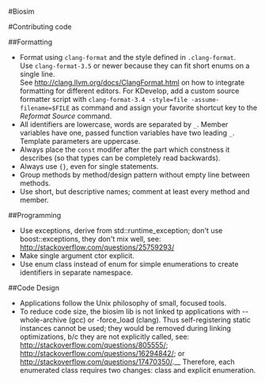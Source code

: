#Biosim

#Contributing code

##Formatting

* Format using `clang-format` and the style defined in `.clang-format`.  
  Use `clang-format-3.5` or newer because they can fit short enums on a single line.  
  See http://clang.llvm.org/docs/ClangFormat.html on how to integrate formatting for different editors.
  For KDevelop, add a custom source formatter script with `clang-format-3.4 -style=file -assume-filename=$FILE` as
  command and assign your favorite shortcut key to the _Reformat Source_ command.
* All identifiers are lowercase, words are separated by `_`. Member variables have one, passed function variables
  have two leading `_`. Template parameters are uppercase.
* Always place the `const` modifer after the part which constness it describes (so that types can be completely read
  backwards).
* Always use `{}`, even for single statements.
* Group methods by method/design pattern without empty line between methods.
* Use short, but descriptive names; comment at least every method and member.

##Programming

* Use exceptions, derive from std::runtime_exception; don't use boost::exceptions, they don't mix well, 
  see: http://stackoverflow.com/questions/25759293/
* Make single argument ctor explicit.
* Use enum class instead of enum for simple enumerations to create identifiers in separate namespace.

##Code Design

* Applications follow the Unix philosophy of small, focused tools.
* To reduce code size, the biosim lib is not linked tp applications with --whole-archive (gcc) or -force_load (clang). 
  Thus self-registering static instances cannot be used; they would be removed during linking optimizations, b/c they 
  are not explicitly called, 
  see: http://stackoverflow.com/questions/805555/; http://stackoverflow.com/questions/16294842/; 
  or http://stackoverflow.com/questions/17470350/.__
  Therefore, each enumerated class requires two changes: class and explicit enumeration.
